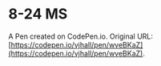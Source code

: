 # 8-24 MS

A Pen created on CodePen.io. Original URL: [https://codepen.io/vjhall/pen/wveBKaZ](https://codepen.io/vjhall/pen/wveBKaZ).


